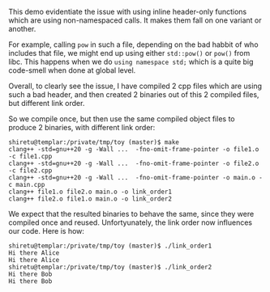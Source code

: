 This demo evidentiate the issue with using inline header-only functions which are using non-namespaced calls. It makes them fall on one variant or another.

For example, calling `pow` in such a file, depending on the bad habbit of who includes that file, we might end up using either `std::pow()` or `pow()` from libc. This happens when we do `using namespace std;` which is a quite big code-smell when done at global level.

Overall, to clearly see the issue, I have compiled 2 cpp files which are using such a bad header, and then created 2 binaries out of this 2 compiled files, but different link order.

So we compile once, but then use the same compiled object files to produce 2 binaries, with different link order:

```
shiretu@templar:/private/tmp/toy (master)$ make
clang++ -std=gnu++20 -g -Wall ...  -fno-omit-frame-pointer -o file1.o -c file1.cpp
clang++ -std=gnu++20 -g -Wall ...  -fno-omit-frame-pointer -o file2.o -c file2.cpp
clang++ -std=gnu++20 -g -Wall ...  -fno-omit-frame-pointer -o main.o -c main.cpp
clang++ file1.o file2.o main.o -o link_order1
clang++ file2.o file1.o main.o -o link_order2
```

We expect that the resulted binaries to behave the same, since they were compiled once and reused. Unfortyunately, the link order now influences our code. Here is how:

```
shiretu@templar:/private/tmp/toy (master)$ ./link_order1
Hi there Alice
Hi there Alice
shiretu@templar:/private/tmp/toy (master)$ ./link_order2
Hi there Bob
Hi there Bob
```
